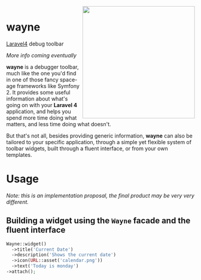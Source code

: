<img align="right" src="http://i.imgur.com/ioms1mc.png" height="300px">

# wayne
[Laravel4](http://four.laravel.com) debug toolbar

*More info coming eventually*

**wayne** is a debugger toolbar, much like the one you'd find in one of those fancy space-age frameworks like Symfony 2.
It provides some useful information about what's going on with your **Laravel 4** application, and helps you spend
more time doing what matters, and less time doing what doesn't.

But that's not all, besides providing generic information, **wayne** can also be tailored to your specific application,
through a simple yet flexible system of toolbar widgets, built through a fluent interface, or from your own templates.

# Usage

*Note: this is an implementation proposal, the final product may be very very different.*

## Building a widget using the `Wayne` facade and the fluent interface

```php
Wayne::widget()
  ->title('Current Date')
  ->description('Shows the current date')
  ->icon(URL::asset('calendar.png'))
  ->text('Today is monday')
->attach();
```
